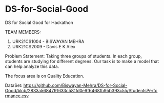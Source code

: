 # DS-for-Social-Good
DS for Social Good for Hackathon 
 
 TEAM MEMBERS:
 1) URK21CS1004 - BISWAYAN MEHRA
 2) URK21CS2009 - Davis E K Alex

Problem Statement: 
Taking three groups of students. In each group, students are studying for different degrees. Our task is to make a model that can help analyze this data.

The focus area is on Quality Education.

DataSet: https://github.com/Biswayan-Mehra/DS-for-Social-Good/blob/2833a5684791633c581fd0e9f6468fb95b393c55/StudentsPerformance.csv

